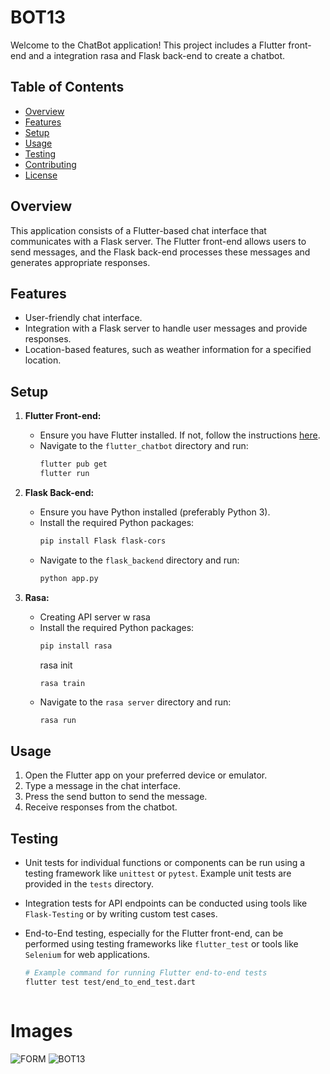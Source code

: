 # BOT13
Welcome to the ChatBot application! This project includes a Flutter front-end and a integration rasa and Flask back-end to create a chatbot.

## Table of Contents
- [Overview](#overview)
- [Features](#features)
- [Setup](#setup)
- [Usage](#usage)
- [Testing](#testing)
- [Contributing](#contributing)
- [License](#license)

## Overview

This application consists of a Flutter-based chat interface that communicates with a Flask server. The Flutter front-end allows users to send messages, and the Flask back-end processes these messages and generates appropriate responses.

## Features

- User-friendly chat interface.
- Integration with a Flask server to handle user messages and provide responses.
- Location-based features, such as weather information for a specified location.

## Setup

1. **Flutter Front-end:**
   - Ensure you have Flutter installed. If not, follow the instructions [here](https://flutter.dev/docs/get-started/install).
   - Navigate to the `flutter_chatbot` directory and run:
     ```bash
     flutter pub get
     flutter run
     ```

2. **Flask Back-end:**
   - Ensure you have Python installed (preferably Python 3).
   - Install the required Python packages:
     ```bash
     pip install Flask flask-cors
     ```
   - Navigate to the `flask_backend` directory and run:
     ```bash
     python app.py
     ```
3. **Rasa:**
   - Creating API server w rasa
   - Install the required Python packages:
     ```bash
     pip install rasa
     ```
     rasa init
     ```
     rasa train
     ```
   - Navigate to the `rasa server` directory and run:
     ```bash
     rasa run

## Usage

1. Open the Flutter app on your preferred device or emulator.
2. Type a message in the chat interface.
3. Press the send button to send the message.
4. Receive responses from the chatbot.

## Testing

- Unit tests for individual functions or components can be run using a testing framework like `unittest` or `pytest`. Example unit tests are provided in the `tests` directory.

- Integration tests for API endpoints can be conducted using tools like `Flask-Testing` or by writing custom test cases.

- End-to-End testing, especially for the Flutter front-end, can be performed using testing frameworks like `flutter_test` or tools like `Selenium` for web applications.

  ```bash
  # Example command for running Flutter end-to-end tests
  flutter test test/end_to_end_test.dart
  


# Images
![FORM](https://github.com/paslaframework/BOT13_mobileapps/raw/main/bot13_documentation/1.png)
![BOT13](https://github.com/paslaframework/BOT13_mobileapps/raw/main/bot13_documentation/1.png)



